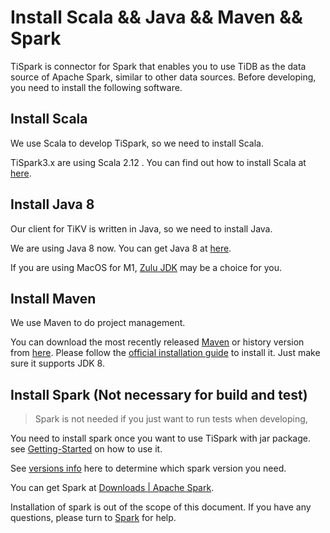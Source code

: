 # Install Scala && Java && Maven && Spark
TiSpark is connector for Spark that enables you to use TiDB as the data source of Apache Spark, similar to other data sources. 
Before developing, you need to install the following software.
## Install Scala
We use Scala to develop TiSpark, so we need to install Scala.

TiSpark3.x are using Scala 2.12 . You can find out how to install Scala at [here](https://www.scala-lang.org/download/2.12.16.html).

## Install Java 8
Our client for TiKV is written in Java, so we need to install Java.

We are using Java 8 now. You can get Java 8 at [here](https://www.oracle.com/java/technologies/javase/javase8u211-later-archive-downloads.html). 

If you are using MacOS for M1, [Zulu JDK](https://www.azul.com/downloads/?version=java-8-lts&os=macos&architecture=arm-64-bit&package=jdk) may be a choice for you.

## Install Maven
   We use Maven to do project management. 
   
   You can download the most recently released [Maven](https://maven.apache.org/download.cgi) 
   or history version from [here](https://archive.apache.org/dist/maven/maven-3/).
   Please follow the [official installation guide](https://maven.apache.org/install.html) to install it.
   Just make sure it supports JDK 8.
## Install Spark (Not necessary for build and test)

> Spark is not needed if you just want to run tests when developing,

You need to install spark once you want to use TiSpark with jar package. see [Getting-Started](https://github.com/pingcap/tispark/wiki/Getting-Started) on how to use it.
 
See [versions info](https://github.com/pingcap/tispark/wiki/Getting-TiSpark#getting-tispark-jar) here to determine which spark version you need.

You can get Spark at [Downloads | Apache Spark](https://spark.apache.org/downloads.html).

Installation of spark is out of the scope of this document. If you have any questions, please turn to [Spark](https://spark.apache.org/) for help.   